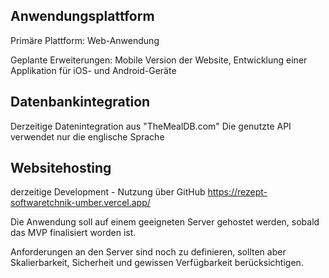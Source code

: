 ## **Anwendungsplattform**
<!-- blank line -->
Primäre Plattform: Web-Anwendung
<!-- blank line -->
Geplante Erweiterungen: Mobile Version der Website, Entwicklung einer Applikation für iOS- und Android-Geräte
<!-- blank line -->
## **Datenbankintegration**
<!-- blank line -->
Derzeitige Datenintegration aus "TheMealDB.com" 
Die genutzte API verwendet nur die englische Sprache
<!-- blank line -->
## **Websitehosting**
<!-- blank line -->
derzeitige Development - Nutzung über GitHub
https://rezept-softwaretchnik-umber.vercel.app/
<!-- blank line -->
Die Anwendung soll auf einem geeigneten Server gehostet werden, sobald das MVP finalisiert worden ist.
<!-- blank line -->
Anforderungen an den Server sind noch zu definieren, sollten aber Skalierbarkeit, Sicherheit und gewissen Verfügbarkeit berücksichtigen.
<!-- blank line -->

